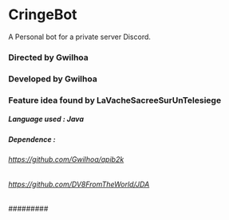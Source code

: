 # CringeBot
A Personal bot for a private server Discord.

### Directed by Gwilhoa
### Developed by Gwilhoa
### Feature idea found by LaVacheSacreeSurUnTelesiege
##### Language used : Java
##### Dependence : 
###### https://github.com/Gwilhoa/apib2k
###### https://github.com/DV8FromTheWorld/JDA
######### 
